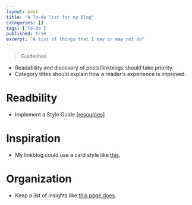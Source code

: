 ```yaml
---
layout: post
title: "A To-do list for my Blog"
categories: []
tags: ['To-do']
published: true
excerpt: "A list of things that I may or may not do"
---
```

> Guidelines
- Readability and discovery of posts/linkblogs should take priority.
- Category titles should explain how a reader's experience is improved.

# Readbility
- Implement a Style Guide [[resources](https://gist.github.com/8legged/98d69eee998eed6bb9ef)]

# Inspiration
- My linkblog could use a card style like [this](http://tympanus.net/codrops/collective/collective-178/).

# Organization
- Keep a list of insights like [this page does](http://fltdsgn.com/category/annual-report/).
